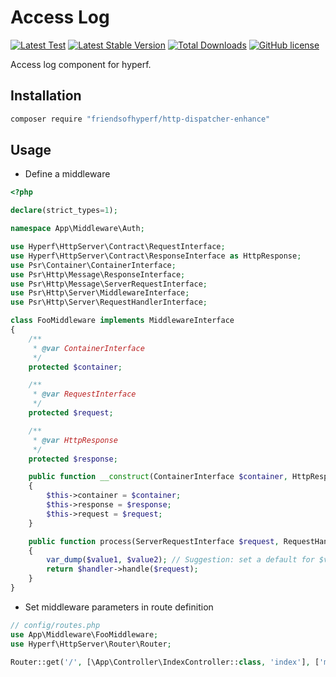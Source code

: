 # Access Log

[![Latest Test](https://github.com/friendsofhyperf/http-dispatcher-enhance/workflows/tests/badge.svg)](https://github.com/friendsofhyperf/http-dispatcher-enhance/actions)
[![Latest Stable Version](https://poser.pugx.org/friendsofhyperf/http-dispatcher-enhance/version.png)](https://packagist.org/packages/friendsofhyperf/http-dispatcher-enhance)
[![Total Downloads](https://poser.pugx.org/friendsofhyperf/http-dispatcher-enhance/d/total.png)](https://packagist.org/packages/friendsofhyperf/http-dispatcher-enhance)
[![GitHub license](https://img.shields.io/github/license/friendsofhyperf/http-dispatcher-enhance)](https://github.com/friendsofhyperf/http-dispatcher-enhance)

Access log component for hyperf.

## Installation

```bash
composer require "friendsofhyperf/http-dispatcher-enhance"
```

## Usage

- Define a middleware

```php
<?php

declare(strict_types=1);

namespace App\Middleware\Auth;

use Hyperf\HttpServer\Contract\RequestInterface;
use Hyperf\HttpServer\Contract\ResponseInterface as HttpResponse;
use Psr\Container\ContainerInterface;
use Psr\Http\Message\ResponseInterface;
use Psr\Http\Message\ServerRequestInterface;
use Psr\Http\Server\MiddlewareInterface;
use Psr\Http\Server\RequestHandlerInterface;

class FooMiddleware implements MiddlewareInterface
{
    /**
     * @var ContainerInterface
     */
    protected $container;

    /**
     * @var RequestInterface
     */
    protected $request;

    /**
     * @var HttpResponse
     */
    protected $response;

    public function __construct(ContainerInterface $container, HttpResponse $response, RequestInterface $request)
    {
        $this->container = $container;
        $this->response = $response;
        $this->request = $request;
    }

    public function process(ServerRequestInterface $request, RequestHandlerInterface $handler, $value1, $value2): ResponseInterface
    {
        var_dump($value1, $value2); // Suggestion: set a default for $value1 and $value2.
        return $handler->handle($request);
    }
}
```

- Set middleware parameters in route definition

```php
// config/routes.php
use App\Middleware\FooMiddleware;
use Hyperf\HttpServer\Router\Router;

Router::get('/', [\App\Controller\IndexController::class, 'index'], ['middleware' => [FooMiddleware::class, 1, 2]]);
```
